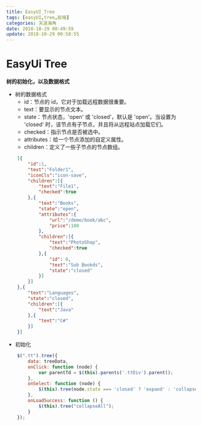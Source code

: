 ```yaml
---
title: EasyUI_Tree
tags: [easyUI,tree,前端]
categories: 天涯海角
date: 2018-10-29 00:49:59
update: 2018-10-29 00:58:55
---
```

# EasyUi Tree
 **树的初始化，以及数据格式** 
<!--more-->
- 树的数据格式
  + id：节点的 id，它对于加载远程数据很重要。
  + text：要显示的节点文本。
  + state：节点状态，'open' 或 'closed'，默认是 'open'。当设置为 'closed' 时，该节点有子节点，并且将从远程站点加载它们。
  + checked：指示节点是否被选中。
  + attributes：给一个节点添加的自定义属性。
  + children：定义了一些子节点的节点数组。
```json
    [{
        "id":1,
        "text":"Folder1",
        "iconCls":"icon-save",
        "children":[{
            "text":"File1",
            "checked":true
        },{
            "text":"Books",
            "state":"open",
            "attributes":{
                "url":"/demo/book/abc",
                "price":100
            },
            "children":[{
                "text":"PhotoShop",
                "checked":true
            },{
                "id": 8,
                "text":"Sub Bookds",
                "state":"closed"
            }]
        }]
    },{
        "text":"Languages",
        "state":"closed",
        "children":[{
            "text":"Java"
        },{
            "text":"C#"
        }]
    }]
```
- 初始化
```javascript
    $(".tt").tree({
        data: treeData,
        onClick: function (node) {
            var parentTd = $(this).parents('.ttDiv').parent();
        },
        onSelect: function (node) {
            $(this).tree(node.state === 'closed' ? 'expand' : 'collapse', node.target);
        },
        onLoadSuccess: function () {
            $(this).tree("collapseAll");
        }
    });

```
